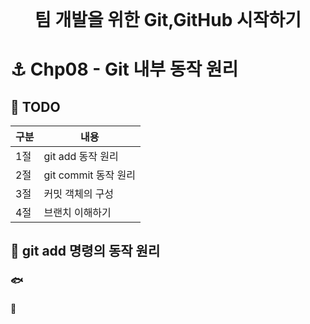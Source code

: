 <div style="text-align:center">
<span style=";font-weight:bold;font-size:2em">팀 개발을 위한 Git,GitHub 시작하기</span>
</div>





# :anchor: Chp08 - Git 내부 동작 원리





##  :trident: TODO

| 구분 | 내용                 |
| ---- | -------------------- |
| 1절  | git add 동작 원리    |
| 2절  | git commit 동작 원리 |
| 3절  | 커밋 객체의 구성     |
| 4절  | 브랜치 이해하기      |







## :ocean: git add 명령의 동작 원리





### :fish: 





#### :sushi: 






